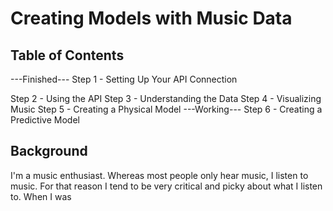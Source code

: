 # Creating Models with Music Data

## Table of Contents

---Finished---
Step 1 - Setting Up Your API Connection

Step 2 - Using the API 
Step 3 - Understanding the Data
Step 4 - Visualizing Music
Step 5 - Creating a Physical Model
---Working---
Step 6 - Creating a Predictive Model


## Background

I'm a music enthusiast. Whereas most people only hear music, I listen to music. For that reason I tend to be very critical and picky about what I listen to.
When I was 


